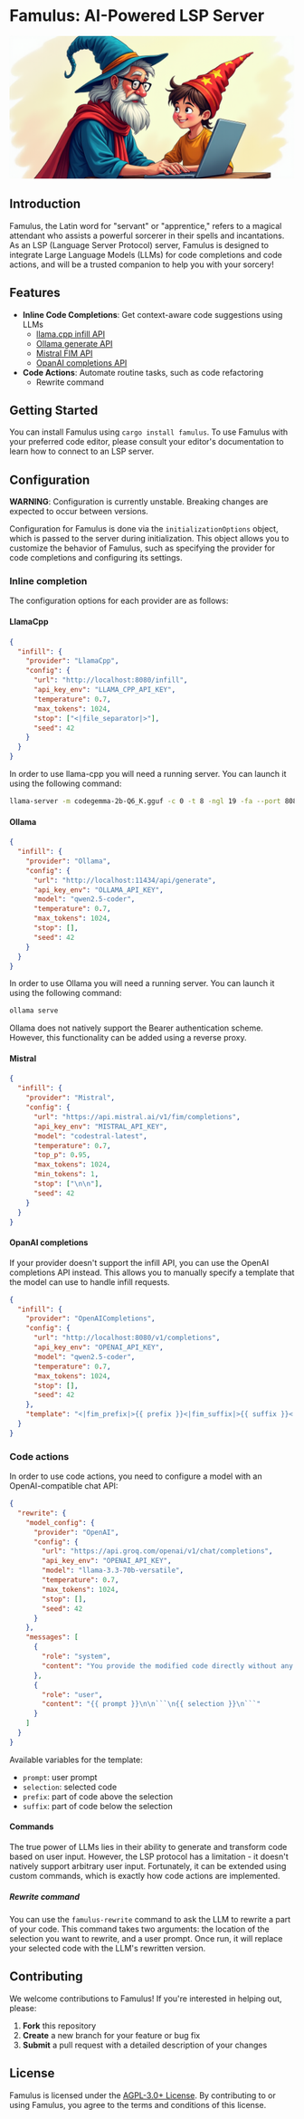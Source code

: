 # Famulus: AI-Powered LSP Server

![Logo](./logo.png)

## Introduction

Famulus, the Latin word for "servant" or "apprentice," refers to a magical
attendant who assists a powerful sorcerer in their spells and incantations. As
an LSP (Language Server Protocol) server, Famulus is designed to integrate Large
Language Models (LLMs) for code completions and code actions, and will be a
trusted companion to help you with your sorcery!

## Features

- **Inline Code Completions**: Get context-aware code suggestions using LLMs
  - [llama.cpp infill API](https://github.com/ggerganov/llama.cpp/tree/master/examples/server#post-infill-for-code-infilling)
  - [Ollama generate API](https://github.com/ollama/ollama/blob/v0.5.4/docs/api.md#generate-a-completion)
  - [Mistral FIM API](https://docs.mistral.ai/api/#tag/fim)
  - [OpanAI completions API](https://platform.openai.com/docs/api-reference/completions)
- **Code Actions**: Automate routine tasks, such as code refactoring
  - Rewrite command

## Getting Started

You can install Famulus using `cargo install famulus`. To use Famulus with your
preferred code editor, please consult your editor's documentation to learn how
to connect to an LSP server.

## Configuration

**WARNING**: Configuration is currently unstable. Breaking changes are expected
to occur between versions.

Configuration for Famulus is done via the `initializationOptions` object, which
is passed to the server during initialization. This object allows you to customize
the behavior of Famulus, such as specifying the provider for code completions
and configuring its settings.

### Inline completion

The configuration options for each provider are as follows:

#### LlamaCpp

```json
{
  "infill": {
    "provider": "LlamaCpp",
    "config": {
      "url": "http://localhost:8080/infill",
      "api_key_env": "LLAMA_CPP_API_KEY",
      "temperature": 0.7,
      "max_tokens": 1024,
      "stop": ["<|file_separator|>"],
      "seed": 42
    }
  }
}
```

In order to use llama-cpp you will need a running server. You can launch it
using the following command:

```sh
llama-server -m codegemma-2b-Q6_K.gguf -c 0 -t 8 -ngl 19 -fa --port 8080
```

#### Ollama

```json
{
  "infill": {
    "provider": "Ollama",
    "config": {
      "url": "http://localhost:11434/api/generate",
      "api_key_env": "OLLAMA_API_KEY",
      "model": "qwen2.5-coder",
      "temperature": 0.7,
      "max_tokens": 1024,
      "stop": [],
      "seed": 42
    }
  }
}
```

In order to use Ollama you will need a running server. You can launch it
using the following command:

```sh
ollama serve
```

Ollama does not natively support the Bearer authentication scheme. However, this
functionality can be added using a reverse proxy.

#### Mistral

```json
{
  "infill": {
    "provider": "Mistral",
    "config": {
      "url": "https://api.mistral.ai/v1/fim/completions",
      "api_key_env": "MISTRAL_API_KEY",
      "model": "codestral-latest",
      "temperature": 0.7,
      "top_p": 0.95,
      "max_tokens": 1024,
      "min_tokens": 1,
      "stop": ["\n\n"],
      "seed": 42
    }
  }
}
```

#### OpanAI completions

If your provider doesn't support the infill API, you can use the OpenAI completions
API instead. This allows you to manually specify a template that the model can use
to handle infill requests.

```json
{
  "infill": {
    "provider": "OpenAICompletions",
    "config": {
      "url": "http://localhost:8080/v1/completions",
      "api_key_env": "OPENAI_API_KEY",
      "model": "qwen2.5-coder",
      "temperature": 0.7,
      "max_tokens": 1024,
      "stop": [],
      "seed": 42
    },
    "template": "<|fim_prefix|>{{ prefix }}<|fim_suffix|>{{ suffix }}<|fim_middle|>"
  }
}
```

### Code actions

In order to use code actions, you need to configure a model with an
OpenAI-compatible chat API:

```json
{
  "rewrite": {
    "model_config": {
      "provider": "OpenAI",
      "config": {
        "url": "https://api.groq.com/openai/v1/chat/completions",
        "api_key_env": "OPENAI_API_KEY",
        "model": "llama-3.3-70b-versatile",
        "temperature": 0.7,
        "max_tokens": 1024,
        "stop": [],
        "seed": 42
      }
    },
    "messages": [
      {
        "role": "system",
        "content": "You provide the modified code directly without any surrounding explanation or context, and do not enclose it within a code block."
      },
      {
        "role": "user",
        "content": "{{ prompt }}\n\n```\n{{ selection }}\n```"
      }
    ]
  }
}
```

Available variables for the template:

- `prompt`: user prompt
- `selection`: selected code
- `prefix`: part of code above the selection
- `suffix`: part of code below the selection

#### Commands

The true power of LLMs lies in their ability to generate and transform code
based on user input. However, the LSP protocol has a limitation - it doesn't
natively support arbitrary user input. Fortunately, it can be extended using
custom commands, which is exactly how code actions are implemented.

##### Rewrite command

You can use the `famulus-rewrite` command to ask the LLM to rewrite a part of
your code. This command takes two arguments: the location of the selection you
want to rewrite, and a user prompt. Once run, it will replace your selected code
with the LLM's rewritten version.

## Contributing

We welcome contributions to Famulus! If you're interested in helping out, please:

1. **Fork** this repository
2. **Create** a new branch for your feature or bug fix
3. **Submit** a pull request with a detailed description of your changes

## License

Famulus is licensed under the [AGPL-3.0+ License](./LICENSE.txt). By
contributing to or using Famulus, you agree to the terms and conditions of this license.
